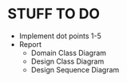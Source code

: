 # STUFF TO DO
- Implement dot points 1-5
- Report
   - Domain Class Diagram
   - Design Class Diagram
   - Design Sequence Diagram

